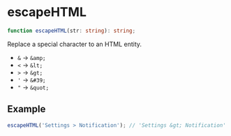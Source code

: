 # escapeHTML

```typescript
function escapeHTML(str: string): string;
```

Replace a special character to an HTML entity.

- `&` -> `&amp;`
- `<` -> `&lt;`
- `>` -> `&gt;`
- `'` -> `&#39;`
- `"` -> `&quot;`

## Example

```typescript
escapeHTML('Settings > Notification'); // 'Settings &gt; Notification'
```
